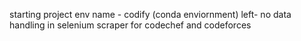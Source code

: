 starting project
env name - codify (conda enviornment)
left-
no data handling in selenium scraper
for codechef and codeforces

